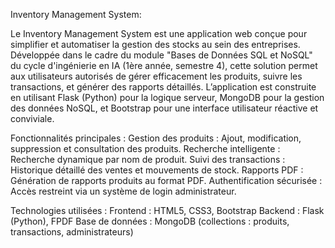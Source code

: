 Inventory Management System:

Le Inventory Management System est une application web conçue pour simplifier et automatiser la gestion des stocks au sein des entreprises. Développée dans le cadre du module "Bases de Données SQL et NoSQL" du cycle d'ingénierie en IA (1ère année, semestre 4), cette solution permet aux utilisateurs autorisés de gérer efficacement les produits, suivre les transactions, et générer des rapports détaillés.
L’application est construite en utilisant Flask (Python) pour la logique serveur, MongoDB pour la gestion des données NoSQL, et Bootstrap pour une interface utilisateur réactive et conviviale.

Fonctionnalités principales :
  Gestion des produits : Ajout, modification, suppression et consultation des produits.
  Recherche intelligente : Recherche dynamique par nom de produit.
  Suivi des transactions : Historique détaillé des ventes et mouvements de stock.
  Rapports PDF : Génération de rapports produits au format PDF.
  Authentification sécurisée : Accès restreint via un système de login administrateur.

Technologies utilisées :
  Frontend : HTML5, CSS3, Bootstrap
  Backend : Flask (Python), FPDF
  Base de données : MongoDB (collections : produits, transactions, administrateurs)

